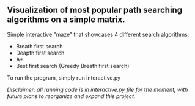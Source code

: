 ## Visualization of most popular path searching algorithms on a simple matrix.

Simple interactive "maze" that showcases 4 different search algorithms:
- Breath first search
- Deapth first search
- A*
- Best first search (Greedy Breath first search)

To run the program, simply run interactive.py

*Disclaimer: all running code is in interactive.py file for the moment, with future plans to reorganize and expand this project.*